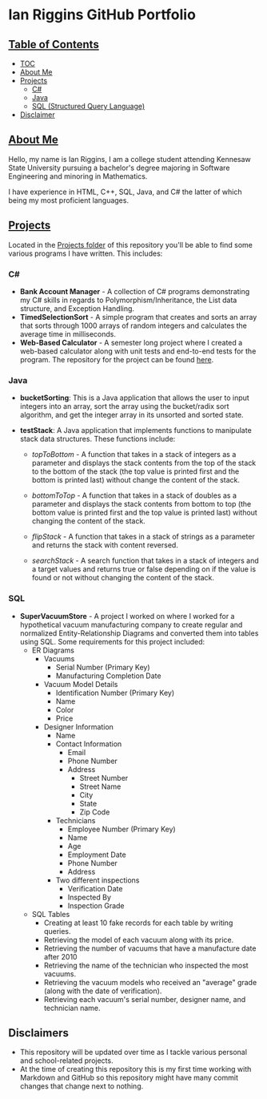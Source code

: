 # **Ian Riggins GitHub Portfolio**

## <u>Table of Contents</u>

- [TOC](#Table-of-Contents)
- [About Me](#About-Me)
- [Projects](#Projects)
    - [C#](#C#)
    - [Java](#Java)
    - [SQL (Structured Query Language)](#SQL)
- [Disclaimer](#Disclaimers)

## <u>About Me</u>

Hello, my name is Ian Riggins, I am a college student attending Kennesaw State University pursuing a bachelor's degree majoring in Software Engineering and minoring in Mathematics.

I have experience in HTML, C++, SQL, Java, and C# the latter of which being my most proficient languages. 

## <u>Projects</u>

Located in the [Projects folder](https://github.com/Riggs275/Ian-Riggins-Coding-Experience/tree/main/Projects) of this repository you'll be able to find some various programs I have written. This includes:

### C# 

- **Bank Account Manager** - A collection of C# programs demonstrating my C# skills in regards to Polymorphism/Inheritance, the List data structure, and Exception Handling.
- **TimedSelectionSort** - A simple program that creates and sorts an array that sorts through 1000 arrays of random integers and calculates the average time in milliseconds.
- **Web-Based Calculator** - A semester long project where I created a web-based calculator along with unit tests and end-to-end tests for the program. The repository for the project can be found [here](https://github.com/Riggs275/Ian-Riggins-SWE-3643-Project).

### Java 
- **bucketSorting**: This is a Java application that allows the user to input integers into an array, sort the array using the bucket/radix sort algorithm, and get the integer array in its unsorted and sorted state.

- **testStack**: A Java application that implements functions to manipulate stack data structures. These functions include: 

  - *topToBottom* - A function that takes in a stack of integers as a parameter and displays the stack contents from the top of the stack to the bottom of the stack (the top value is printed first and the bottom is printed last) without change the content of the stack.

  - *bottomToTop* - A function that takes in a stack of doubles as a parameter and displays the stack contents from bottom to top (the bottom value is printed first and the top value is printed last) without changing the content of the stack.

  - *flipStack* - A function that takes in a stack of strings as a parameter and returns the stack with content reversed.

  - *searchStack* - A search function that takes in a stack of integers and a target values and returns true or false depending on if the value is found or not without changing the content of the stack.

### SQL

- **SuperVacuumStore** - A project I worked on where I worked for a hypothetical vacuum manufacturing company to create regular and normalized Entity-Relationship Diagrams and converted them into tables using SQL. Some requirements for this project included:
  - ER Diagrams
    - Vacuums
      - Serial Number (Primary Key)
      - Manufacturing Completion Date
    - Vacuum Model Details
      - Identification Number (Primary Key)
      - Name
      - Color
      - Price
    - Designer Information
      - Name
      - Contact Information
        - Email
        - Phone Number
        - Address
          - Street Number
          - Street Name
          - City
          - State
          - Zip Code
      - Technicians
        - Employee Number (Primary Key)
        - Name
        - Age
        - Employment Date
        - Phone Number
        - Address
      - Two different inspections
        - Verification Date
        - Inspected By
        - Inspection Grade
  - SQL Tables
    - Creating at least 10 fake records for each table by writing queries.
    - Retrieving the model of each vacuum along with its price.
    - Retrieving the number of vacuums that have a manufacture date after 2010
    - Retrieving the name of the technician who inspected the most vacuums.
    - Retrieving the vacuum models who received an "average" grade (along with the date of verification).
    - Retrieving each vacuum's serial number, designer name, and technician name.



## Disclaimers

- This repository will be updated over time as I tackle various personal and school-related projects.
- At the time of creating this repository this is my first time working with Markdown and GitHub so this repository might have many commit changes that change next to nothing.
